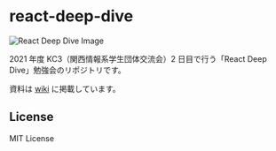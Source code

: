 # react-deep-dive

![React Deep Dive Image](https://kc3.me/conf/wp-content/uploads/2021/08/033_RCC-ReactDeepDive.png)

2021 年度 KC3（関西情報系学生団体交流会）2 日目で行う「React Deep Dive」勉強会のリポジトリです。

資料は [wiki](https://github.com/shuta13/react-deep-dive/wiki) に掲載しています。

## License

MIT License
